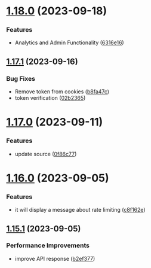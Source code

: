 # [1.18.0](https://github.com/hossainchisty/LeafLine-Server/compare/v1.17.1...v1.18.0) (2023-09-18)


### Features

* Analytics and Admin Functionality ([6316e16](https://github.com/hossainchisty/LeafLine-Server/commit/6316e16c3c4cdb8477ba578b290b1bf7e889205e))



## [1.17.1](https://github.com/hossainchisty/LeafLine-Server/compare/v1.17.0...v1.17.1) (2023-09-16)


### Bug Fixes

* Remove token from cookies ([b8fa47c](https://github.com/hossainchisty/LeafLine-Server/commit/b8fa47ce5dcb4177b79694063046ce5cd3a083c4))
* token verification ([02b2365](https://github.com/hossainchisty/LeafLine-Server/commit/02b236551a508b6c98346448958d01c71f351a26))



# [1.17.0](https://github.com/hossainchisty/LeafLine-Server/compare/v1.16.0...v1.17.0) (2023-09-11)


### Features

* update source ([0f86c77](https://github.com/hossainchisty/LeafLine-Server/commit/0f86c771bf4944997e5d228f620d15bfc321d0a6))



# [1.16.0](https://github.com/hossainchisty/LeafLine-Server/compare/v1.15.1...v1.16.0) (2023-09-05)


### Features

*  it will display a message about rate limiting ([c8f162e](https://github.com/hossainchisty/LeafLine-Server/commit/c8f162e920f0de6bf0663fa2dc80f05fd3f8981b))



## [1.15.1](https://github.com/hossainchisty/LeafLine-Server/compare/v1.15.0...v1.15.1) (2023-09-05)


### Performance Improvements

* improve API response ([b2ef377](https://github.com/hossainchisty/LeafLine-Server/commit/b2ef37720760ca6e8b674d1f62f1b511186d4d93))



